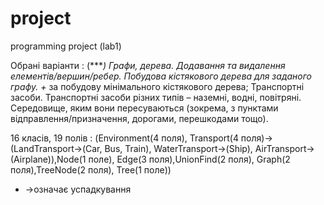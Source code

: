 # project
programming project (lab1)

Обрані варіанти :
(****) Графи, дерева. Додавання та видалення елементів/вершин/ребер. Побудова кістякового дерева для заданого графу. 
+* за побудову мінімального кістякового дерева; 
Транспортні засоби. 
Транспортні засоби різних типів – наземні, водні, повітряні. Середовище, яким вони пересуваються (зокрема, з пунктами відправлення/призначення, дорогами, перешкодами тощо). 

16 класів, 19 полів : (Environment(4 поля), Transport(4 поля)->(LandTransport->(Car, Bus, Train), WaterTransport->(Ship), AirTransport->(Airplane)),Node(1 поле), Edge(3 поля),UnionFind(2 поля), Graph(2 поля),TreeNode(2 поля), Tree(1 поле)) 
* ->означає успадкування



  
